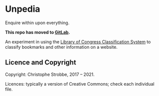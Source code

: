# Unpedia
Enquire within upon everything. 

**This repo has moved to [GitLab](https://gitlab.com/cstrobbe/unpedia).**

An experiment in using the [Library of Congress Classification System](https://www.loc.gov/catdir/cpso/lcco/)
to classify bookmarks and other information on a website.

## Licence and Copyright

Copyright: Christophe Strobbe, 2017 – 2021.

Licences: typically a version of Creative Commons; check each individual file.
